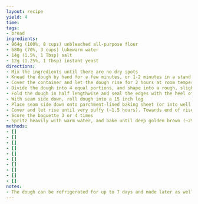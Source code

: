 ```yaml
---
layout: recipe
yield: 4
time: 
tags:
- bread
ingredients:
- 964g (100%, 8 cups) unbleached all-purpose flour
- 680g (70%, 3 cups) lukewarm water
- 14g (1.5%, 1 Tbsp) salt
- 12g (1.25%, 1 Tbsp) instant yeast
directions:
- Mix the ingredients until there are no dry spots
- Knead the dough by hand for a few minutes, or 1-2 minutes in a stand mixer
- Cover the container and let the dough rise for 2 hours at room temperature and then refrigerate overnight
- Divide the dough into 4 equal portions, and shape into a rough, slightly flattened oval
- Fold the dough in half lengthwise and seal the edges with the heel of your hand. Flatten slightly and repeat
- With seam side down, roll dough into a 15 inch log
- Place seam side down onto parchment-lined baking sheet (or into well of baguette pan)
- Cover and let rise until very puffy (~1.5 hours). Towards end of rise time preheat oven to 450F
- Score the baguette 3 or 4 times
- Spritz heavily with warm water, and bake until deep golden brown (~25-30 min). Cool on a wire rack
methods:
- []
- []
- []
- []
- []
- []
- []
- []
- []
- []
notes:
- The dough can be refrigerated for up to 7 days and made later as well
---
```

